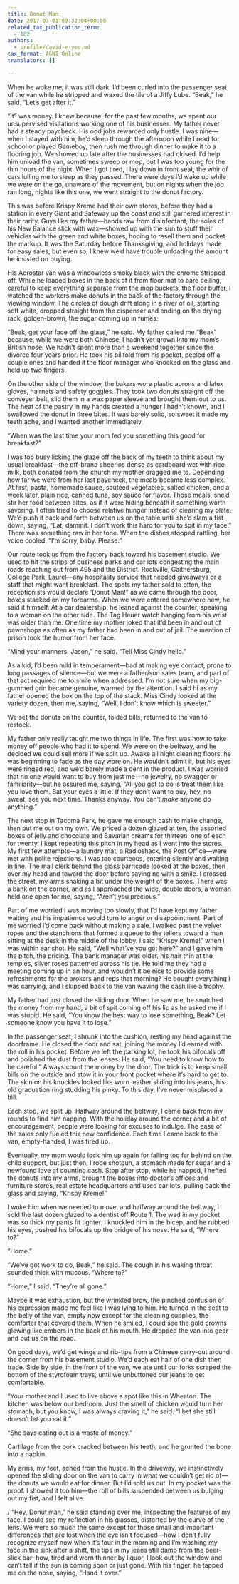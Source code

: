 ```yaml
---
title: Donut Man
date: 2017-07-01T09:32:04+00:00
related_tax_publication_term:
  - 182
authors:
  - profile/david-e-yee.md
tax_format: AGNI Online
translators: []

---
```

When he woke me, it was still dark. I’d been curled into the passenger seat of the van while he stripped and waxed the tile of a Jiffy Lube. “Beak,” he said. “Let’s get after it.”

“It” was money. I knew because, for the past few months, we spent our unsupervised visitations working one of his businesses. My father never had a steady paycheck. His odd jobs rewarded only hustle. I was nine—when I stayed with him, he’d sleep through the afternoon while I read for school or played Gameboy, then rush me through dinner to make it to a flooring job. We showed up late after the businesses had closed. I’d help him unload the van, sometimes sweep or mop, but I was too young for the thin hours of the night. When I got tired, I lay down in front seat, the whir of cars lulling me to sleep as they passed. There were days I’d wake up while we were on the go, unaware of the movement, but on nights when the job ran long, nights like this one, we went straight to the donut factory.

This was before Krispy Kreme had their own stores, before they had a station in every Giant and Safeway up the coast and still garnered interest in their rarity. Guys like my father—hands raw from disinfectant, the soles of his New Balance slick with wax—showed up with the sun to stuff their vehicles with the green and white boxes, hoping to resell them and pocket the markup. It was the Saturday before Thanksgiving, and holidays made for easy sales, but even so, I knew we’d have trouble unloading the amount he insisted on buying.

His Aerostar van was a windowless smoky black with the chrome stripped off. While he loaded boxes in the back of it from floor mat to bare ceiling, careful to keep everything separate from the mop buckets, the floor buffer, I watched the workers make donuts in the back of the factory through the viewing window. The circles of dough drift along in a river of oil, starting soft white, dropped straight from the dispenser and ending on the drying rack, golden-brown, the sugar coming up in fumes.

“Beak, get your face off the glass,” he said. My father called me “Beak” because, while we were both Chinese, I hadn’t yet grown into my mom’s British nose. We hadn’t spent more than a weekend together since the divorce four years prior. He took his billfold from his pocket, peeled off a couple ones and handed it the floor manager who knocked on the glass and held up two fingers.

On the other side of the window, the bakers wore plastic aprons and latex gloves, hairnets and safety goggles. They took two donuts straight off the conveyer belt, slid them in a wax paper sleeve and brought them out to us. The heat of the pastry in my hands created a hunger I hadn’t known, and I swallowed the donut in three bites. It was barely solid, so sweet it made my teeth ache, and I wanted another immediately.

“When was the last time your mom fed you something this good for breakfast?”

I was too busy licking the glaze off the back of my teeth to think about my usual breakfast—the off-brand cheerios dense as cardboard wet with rice milk, both donated from the church my mother dragged me to. Depending how far we were from her last paycheck, the meals became less complex. At first, pasta, homemade sauce, sautéed vegetables, salted chicken, and a week later, plain rice, canned tuna, soy sauce for flavor. Those meals, she’d stir her food between bites, as if it were hiding beneath it something worth savoring. I often tried to choose relative hunger instead of clearing my plate. We’d push it back and forth between us on the table until she’d slam a fist down, saying, “Eat, dammit. I don’t work this hard for you to spit in my face.” There was something raw in her tone. When the dishes stopped rattling, her voice cooled. “I’m sorry, baby. Please.”

Our route took us from the factory back toward his basement studio. We used to hit the strips of business parks and car lots congesting the main roads reaching out from 495 and the District. Rockville, Gaithersburg, College Park, Laurel—any hospitality service that needed giveaways or a staff that might want breakfast. The spots my father sold to often, the receptionists would declare ‘Donut Man!” as we came through the door, boxes stacked on my forearms. When we were entered somewhere new, he said it himself. At a car dealership, he leaned against the counter, speaking to a woman on the other side. The Tag Heuer watch hanging from his wrist was older than me. One time my mother joked that it’d been in and out of pawnshops as often as my father had been in and out of jail. The mention of prison took the humor from her face.

“Mind your manners, Jason,” he said. “Tell Miss Cindy hello.”

As a kid, I’d been mild in temperament—bad at making eye contact, prone to long passages of silence—but we were a father/son sales team, and part of that act required me to smile when addressed. I’m not sure when my big-gummed grin became genuine, warmed by the attention. I said hi as my father opened the box on the top of the stack. Miss Cindy looked at the variety dozen, then me, saying, “Well, I don’t know which is sweeter.”

We set the donuts on the counter, folded bills, returned to the van to restock.

My father only really taught me two things in life. The first was how to take money off people who had it to spend. We were on the beltway, and he decided we could sell more if we split up. Awake all night cleaning floors, he was beginning to fade as the day wore on. He wouldn’t admit it, but his eyes were ringed red, and we’d barely made a dent in the product. I was worried that no one would want to buy from just me—no jewelry, no swagger or familiarity—but he assured me, saying, “All you got to do is treat them like you love them. Bat your eyes a little. If they don’t want to buy, hey, no sweat, see you next time. Thanks anyway. You can’t _make_ anyone do anything.”

The next stop in Tacoma Park, he gave me enough cash to make change, then put me out on my own. We priced a dozen glazed at ten, the assorted boxes of jelly and chocolate and Bavarian creams for thirteen, one of each for twenty. I kept repeating this pitch in my head as I went into the stores. My first few attempts—a laundry mat, a Radioshack, the Post Office—were met with polite rejections. I was too courteous, entering silently and waiting in line. The mail clerk behind the glass barricade looked at the boxes, then over my head and toward the door before saying no with a smile. I crossed the street, my arms shaking a bit under the weight of the boxes. There was a bank on the corner, and as I approached the wide, double doors, a woman held one open for me, saying, “Aren’t you precious.”

Part of me worried I was moving too slowly, that I’d have kept my father waiting and his impatience would turn to anger or disappointment. Part of me worried I’d come back without making a sale. I walked past the velvet ropes and the stanchions that formed a queue to the tellers toward a man sitting at the desk in the middle of the lobby. I said “Krispy Kreme!” when I was within ear shot. He said, “Well what’ve you got here?” and I gave him the pitch, the pricing. The bank manager was older, his hair thin at the temples, silver roses patterned across his tie. He told me they had a meeting coming up in an hour, and wouldn’t it be nice to provide some refreshments for the brokers and reps that morning? He bought everything I was carrying, and I skipped back to the van waving the cash like a trophy.

My father had just closed the sliding door. When he saw me, he snatched the money from my hand, a bit of spit coming off his lip as he asked me if I was stupid. He said, “You know the best way to lose something, Beak? Let someone know you have it to lose.”

In the passenger seat, I shrunk into the cushion, resting my head against the doorframe. He closed the door and sat, joining the money I’d earned with the roll in his pocket. Before we left the parking lot, he took his bifocals off and polished the dust from the lenses. He said, “You need to know how to be careful.” Always count the money by the door. The trick is to keep small bills on the outside and stow it in your front pocket where it’s hard to get to. The skin on his knuckles looked like worn leather sliding into his jeans, his old graduation ring studding his pinky. To this day, I’ve never misplaced a bill.

Each stop, we split up. Halfway around the beltway, I came back from my rounds to find him napping. With the holiday around the corner and a bit of encouragement, people were looking for excuses to indulge. The ease of the sales only fueled this new confidence. Each time I came back to the van, empty-handed, I was fired up.

Eventually, my mom would lock him up again for falling too far behind on the child support, but just then, I rode shotgun, a stomach made for sugar and a newfound love of counting cash. Stop after stop, while he napped, I hefted the donuts into my arms, brought the boxes into doctor’s offices and furniture stores, real estate headquarters and used car lots, pulling back the glass and saying, “Krispy Kreme!”

I woke him when we needed to move, and halfway around the beltway, I sold the last dozen glazed to a dentist off Route 1. The wad in my pocket was so thick my pants fit tighter. I knuckled him in the bicep, and he rubbed his eyes, pushed his bifocals up the bridge of his nose. He said, “Where to?”

“Home.”

“We’ve got work to do, Beak,” he said. The cough in his waking throat sounded thick with mucous. “Where to?”

“Home,” I said. “They’re all gone.”

Maybe it was exhaustion, but the wrinkled brow, the pinched confusion of his expression made me feel like I was lying to him. He turned in the seat to the belly of the van, empty now except for the cleaning supplies, the comforter that covered them. When he smiled, I could see the gold crowns glowing like embers in the back of his mouth. He dropped the van into gear and put us on the road.

On good days, we’d get wings and rib-tips from a Chinese carry-out around the corner from his basement studio. We’d each eat half of one dish then trade. Side by side, in the front of the van, we ate until our forks scraped the bottom of the styrofoam trays, until we unbuttoned our jeans to get comfortable.

“Your mother and I used to live above a spot like this in Wheaton. The kitchen was below our bedroom. Just the smell of chicken would turn her stomach, but you know, I was always craving it,” he said. “I bet she still doesn’t let you eat it.”

“She says eating out is a waste of money.”

Cartilage from the pork cracked between his teeth, and he grunted the bone into a napkin.

My arms, my feet, ached from the hustle. In the driveway, we instinctively opened the sliding door on the van to carry in what we couldn’t get rid of—the donuts we would eat for dinner. But I’d sold us out. In my pocket was the proof. I showed it too him—the roll of bills suspended between us bulging out my fist, and I felt alive.

/
“Hey, Donut man,” he said standing over me, inspecting the features of my face. I could see my reflection in his glasses, distorted by the curve of the lens. We were so much the same except for those small and important differences that are lost when the eye isn’t focused—how I don’t fully recognize myself now when it’s four in the morning and I’m washing my face in the sink after a shift, the tips in my jeans still damp from the beer-slick bar; how, tired and worn thinner by liquor, I look out the window and can’t tell if the sun is coming soon or just gone. With his finger, he tapped me on the nose, saying, “Hand it over.”
